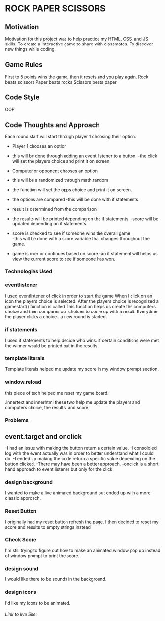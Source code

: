 # ROCK PAPER SCISSORS 

## Motivation
Motivation for this project was to help practice my HTML, CSS, and JS skills.
To create a interactive game to share with classmates.
To discover new things while coding.

## Game Rules 
First to 5 points wins the game, then it resets and you play again.
Rock beats scissors
Paper beats rocks
Scissors beats paper

## Code Style
OOP

## Code Thoughts and Approach
Each round start will start through player 1 choosing their option.

- Player 1 chooses an option 
 - this will be done through adding an event listener to a button. 
 -the click will set the players choice and print it on screen.

- Computer or opponent chooses an option
 - this will be a randomized through math.random
- the function will set the opps choice and print it on screen.

- the options are compared
 -this will be done with if statements


- result is determined from the comparison
 - the results will be printed depending on the if statements.
 -score will be updated depending on if statements. 


- score is checked to see if someone wins the overall game  
  -this will be done with a score variable that changes throughout the game.


- game is over or continues based on score
 -an if statement will helps us view the current score to see if someone has won.

 ### Technologies Used

### eventlistener
I used eventlistener of click in order to start the game
When I click on an icon the players choice is selected.
After the players choice is recognized a gamestart() function is called
This function helps us create the computers choice and then compares our choices 
to come up with a result.
Everytime the player clicks a choice.. a new round is started.


### if statements
I used if statements to help decide who wins. If certain conditions were met
the winner would be printed out in the results.

### template literals
Template literals helped me update my score in my window prompt section.

### window.reload
this piece of tech helped me reset my game board.

.innertext and innerhtml
these two help me update the players and computers choice, the results, 
and score

### Problems 

## event.target and onclick
 -I had an issue with making the button return a certain value.
 -I consololed log with the event actually was in order to better understand what I could do.
-I ended up making the code return a specific value depending on the button clicked.
-There may have been a better approach.
-onclick is a short hand approach to event listener but only for the click


### design background
I wanted to make a live animated background but ended up with a more classic approach. 

### Reset Button
I originally had my reset button refresh the page.
I then decided to reset my score and results to empty strings instead


### Check Score
I'm still trying to figure out how to make an animated window pop up instead of window prompt to print the score.


### design sound
I would like there to be sounds in the background.

### design icons
I'd like my icons to be animated. 


###### Link to live Site: 


